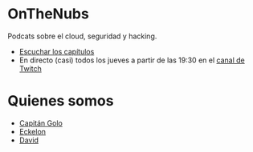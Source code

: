 # OnTheNubs
Podcats sobre el cloud, seguridad y hacking. 

* [Escuchar los capítulos](https://www.youtube.com/channel/UCvsEafNhlOEd5OZJFbVg0-g)
* En directo (casi) todos los jueves a partir de las 19:30 en el [canal de Twitch](https://www.twitch.tv/onthenubs)

# Quienes somos
* [Capitán Golo](https://twitter.com/capitangolo)
* [Eckelon](https://twitter.com/eckelon)
* [David](https://twitter.com/maellyssa)